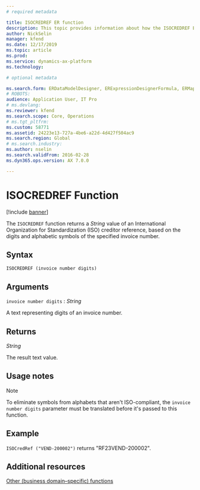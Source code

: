 ```yaml
---
# required metadata

title: ISOCREDREF ER function
description: This topic provides information about how the ISOCREDREF ER function is used.
author: NickSelin
manager: kfend
ms.date: 12/17/2019
ms.topic: article
ms.prod: 
ms.service: dynamics-ax-platform
ms.technology: 

# optional metadata

ms.search.form: ERDataModelDesigner, ERExpressionDesignerFormula, ERMappedFormatDesigner, ERModelMappingDesigner
# ROBOTS: 
audience: Application User, IT Pro
# ms.devlang: 
ms.reviewer: kfend
ms.search.scope: Core, Operations
# ms.tgt_pltfrm: 
ms.custom: 58771
ms.assetid: 24223e13-727a-4be6-a22d-4d427f504ac9
ms.search.region: Global
# ms.search.industry: 
ms.author: nselin
ms.search.validFrom: 2016-02-28
ms.dyn365.ops.version: AX 7.0.0

---
```


# <a name="ISOCREDREF">ISOCREDREF Function</a>

[!include [banner](../includes/banner.md)]

The `ISOCREDREF` function returns a *String* value of an International Organization for Standardization (ISO) creditor reference, based on the digits and alphabetic symbols of the specified invoice number.

## Syntax

```
ISOCREDREF (invoice number digits)
```

## Arguments

`invoice number digits` : *String*

A text representing digits of an invoice number.

## Returns

*String*

The result text value.

## Usage notes

> [!NOTE] 
> To eliminate symbols from alphabets that aren't ISO-compliant, the `invoice number digits` parameter must be translated before it's passed to this function.

## Example

`ISOCredRef ("VEND-200002")` returns "RF23VEND-200002".

## Additional resources

[Other (business domain–specific) functions](er-functions-category-other.md)
